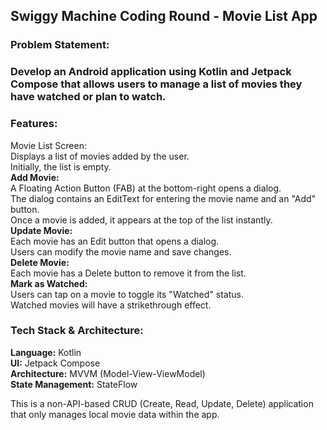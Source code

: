 <h2>Swiggy Machine Coding Round - Movie List App</h2>
<h3>Problem Statement:</h3>
<h3>Develop an Android application using Kotlin and Jetpack Compose that allows users to manage a list of movies they have watched or plan to watch.</h3>

<h3>Features:</h3> 
<b></b>Movie List Screen:</b> <br>
Displays a list of movies added by the user. <br>
Initially, the list is empty. <br>
<b>Add Movie:</b> <br>
A Floating Action Button (FAB) at the bottom-right opens a dialog. <br>
The dialog contains an EditText for entering the movie name and an "Add" button. <br>
Once a movie is added, it appears at the top of the list instantly. <br>
<b>Update Movie:</b> <br>
Each movie has an Edit button that opens a dialog. <br>
Users can modify the movie name and save changes. <br>
<b>Delete Movie:</b> <br>
Each movie has a Delete button to remove it from the list. <br>
<b>Mark as Watched:</b> <br>
Users can tap on a movie to toggle its "Watched" status. <br>
Watched movies will have a strikethrough effect. <br>

<h3>Tech Stack & Architecture:</h3> 
<b>Language:</b> Kotlin <br>
<b>UI:</b> Jetpack Compose <br>
<b>Architecture:</b> MVVM (Model-View-ViewModel) <br>
<b>State Management:</b> StateFlow <br>

This is a non-API-based CRUD (Create, Read, Update, Delete) application that only manages local movie data within the app.
